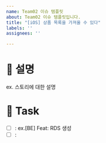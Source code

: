 ```yaml
---
name: Team02 이슈 템플릿
about: Team02 이슈 템플릿입니다.
title: "[iOS] 상품 목록을 가져올 수 있다"
labels: ''
assignees: ''

---
```


# 📝  설명
ex. 스토리에 대한 설명
# 📌 Task
- [ ] : ex.[BE] Feat: RDS 생성
- [ ] :
